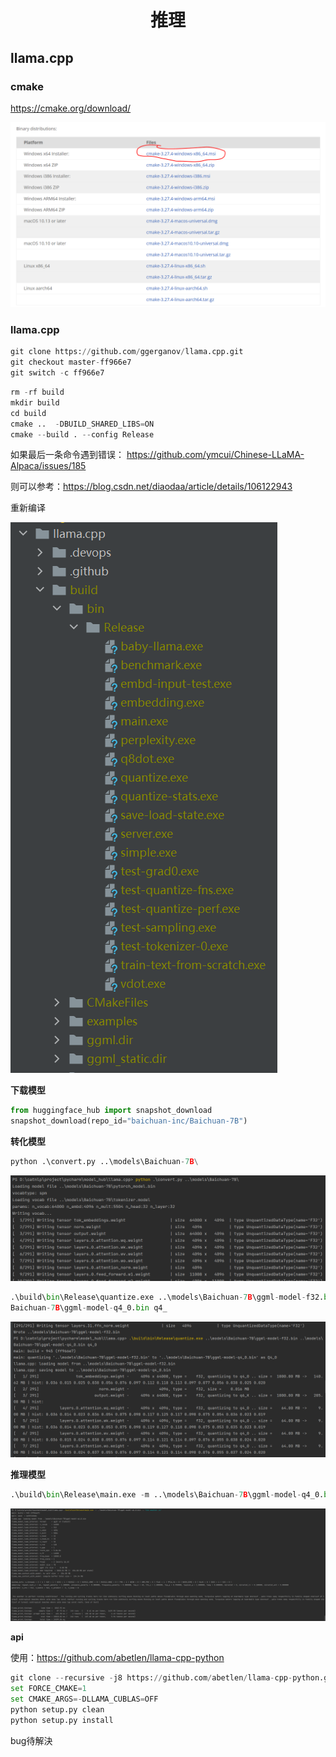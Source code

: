 <h1 style="text-align:center">推理</h1>

## llama.cpp

### cmake

https://cmake.org/download/

![cmake](../../image/llm/02-cmake.png)

### llama.cpp

```python
git clone https://github.com/ggerganov/llama.cpp.git
git checkout master-ff966e7
git switch -c ff966e7
```

```python
rm -rf build
mkdir build
cd build
cmake ..  -DBUILD_SHARED_LIBS=ON
cmake --build . --config Release
```

如果最后一条命令遇到错误：
https://github.com/ymcui/Chinese-LLaMA-Alpaca/issues/185

则可以参考：https://blog.csdn.net/diaodaa/article/details/106122943

重新编译

![llama.cpp](../../image/llm/02-llama.png)

**下载模型**

```python
from huggingface_hub import snapshot_download
snapshot_download(repo_id="baichuan-inc/Baichuan-7B")
```

**转化模型**

```python
python .\convert.py ..\models\Baichuan-7B\
```

![convert](../../image/llm/02-convert.png)

```python
.\build\bin\Release\quantize.exe ..\models\Baichuan-7B\ggml-model-f32.bin ..\models\
Baichuan-7B\ggml-model-q4_0.bin q4_
```

![convert](../../image/llm/02-quantize.png)

**推理模型**

```python
.\build\bin\Release\main.exe -m ..\models\Baichuan-7B\ggml-model-q4_0.bin -p "the weather is"
```

![convert](../../image/llm/02-infer.png)

**api**

使用：https://github.com/abetlen/llama-cpp-python

```python
git clone --recursive -j8 https://github.com/abetlen/llama-cpp-python.git
set FORCE_CMAKE=1
set CMAKE_ARGS=-DLLAMA_CUBLAS=OFF
python setup.py clean
python setup.py install
```

bug待解決



